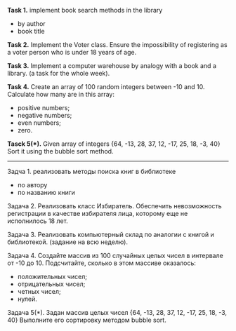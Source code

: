 **Task 1.**
implement book search methods in the library
- by author
- book title

**Task 2.**
Implement the Voter class. Ensure the impossibility of registering as a voter
person who is under 18 years of age.

**Task 3.**
Implement a computer warehouse by analogy with a book and a library.
(a task for the whole week).

**Task 4.**
Create an array of 100 random integers between -10 and 10.
Calculate how many are in this array:
- positive numbers;
- negative numbers;
- even numbers;
- zero.

**Tasck 5(*).**
Given array of integers {64, -13, 28, 37, 12, -17, 25, 18, -3, 40}
Sort it using the bubble sort method.

___________________________

Задча 1.
реализовать методы поиска книг в библиотеке 
- по автору
- по названию книги

Задача 2.
Реализовать класс Избиратель. Обеспечить невозможность регистрации в качестве избирателя 
лица, которому еще не исполнилось 18 лет.

Задача 3.
Реализовать компьютерный склад по аналогии с книгой и библиотекой.
(задание на всю неделю).

Задача 4.
Создайте массив из 100 случайных целых чисел в интервале от -10 до 10.
Подсчитайте, сколько в этом массиве оказалось:
- положительных чисел;
- отрицательных чисел;
- четных чисел;
- нулей.

Задача 5(*).
Задан массив целых чисел {64, -13, 28, 37, 12, -17, 25, 18, -3, 40}
Выполните его сортировку методом bubble sort.











